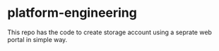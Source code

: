# platform-engineering


This repo has the code to create storage account using a seprate web portal in simple way.